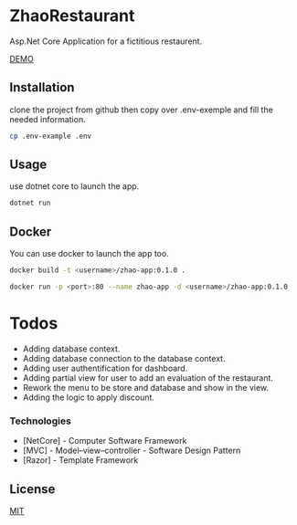 # ZhaoRestaurant
Asp.Net Core Application for a fictitious restaurent.
 
[DEMO](https://zhao.mathieulussier.ca/)

## Installation

clone the project from github then copy over .env-exemple and fill the needed information.

```bash
cp .env-example .env
```

## Usage

use dotnet core to launch the app.

```bash
dotnet run
```

## Docker

You can use docker to launch the app too.

```bash
docker build -t <username>/zhao-app:0.1.0 .

docker run -p <port>:80 --name zhao-app -d <username>/zhao-app:0.1.0
```

# Todos

  - Adding database context.
  - Adding database connection to the database context.
  - Adding user authentification for dashboard.
  - Adding partial view for user to add an evaluation of the restaurant.
  - Rework the menu to be store and database and show in the view.
  - Adding the logic to apply discount.

### Technologies

* [NetCore] - Computer Software Framework
* [MVC] - Model–view–controller - Software Design Pattern
* [Razor] - Template Framework 

## License
[MIT](https://choosealicense.com/licenses/mit/)

